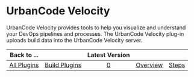 
UrbanCode Velocity
==================

UrbanCode Velocity provides tools to help you visualize and understand your DevOps pipelines and processes. The UrbanCode Velocity plug-in uploads build data into the UrbanCode Velocity server.

|Back to ...||Latest Version|||
| :---: | :---: | :---: | :---: | :---: |
|[All Plugins](../../index.md)|[Build Plugins](../README.md)|[0]()|[Overview](overview.md)|[Steps](steps.md)|
